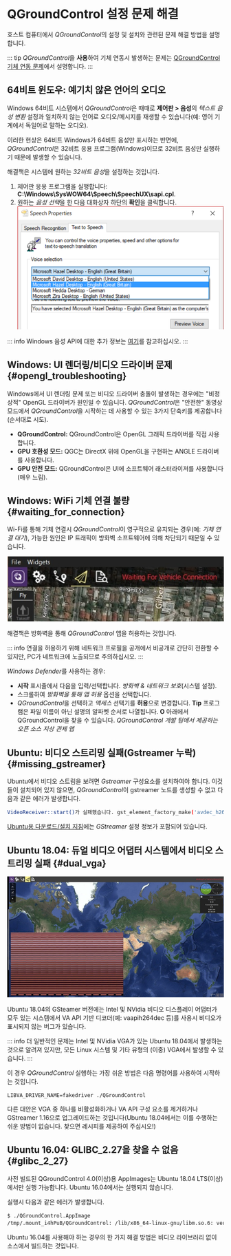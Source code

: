 # QGroundControl 설정 문제 해결

호스트 컴퓨터에서 *QGroundControl*의 설정 및 설치와 관련된 문제 해결 방법을 설명합니다.

::: tip
*QGroundControl*을 **사용**하여 기체 연동시 발생하는 문제는 [QGroundControl 기체 연동 문제](../troubleshooting/qgc_usage.md)에서 설명합니다.
:::

## 64비트 윈도우: 예기치 않은 언어의 오디오

Windows 64비트 시스템에서 *QGroundControl*은 때때로 **제어판 > 음성**의 *텍스트 음성 변환* 설정과 일치하지 않는 언어로 오디오/메시지를 재생할 수 있습니다(예: 영어 기계에서 독일어로 말하는 오디오).

이러한 현상은 64비트 Windows가 64비트 음성만 표시하는 반면에, *QGroundControl*은 32비트 응용 프로그램(Windows)이므로 32비트 음성만 실행하기 때문에 발생할 수 있습니다.

해결책은 시스템에 원하는 *32비트 음성*을 설정하는 것입니다.

1. 제어판 응용 프로그램을 실행합니다: **C:\Windows\SysWOW64\Speech\SpeechUX\sapi.cpl**.
2. 원하는 *음성 선택*을 한 다음 대화상자 하단의 **확인**을 클릭합니다. ![Windows 32비트 TTS(텍스트 음성 변환) 제어판](../../../assets/support/windows_text_to_speech.png)

::: info
Windows 음성 API에 대한 추가 정보는 [여기](https://www.webbie.org.uk/blog/microsoft-speech/)를 참고하십시오.
:::


## Windows: UI 렌더링/비디오 드라이버 문제 {#opengl_troubleshooting}

Windows에서 UI 렌더링 문제 또는 비디오 드라이버 충돌이 발생하는 경우에는 "비정상적" OpenGL 드라이버가 원인일 수 있습니다. *QGroundControl*은 "안전한" 동영상 모드에서 *QGroundControl*을 시작하는 데 사용할 수 있는 3가지 단축키를 제공합니다(순서대로 시도).

- **QGroundControl:** QGroundControl은 OpenGL 그래픽 드라이버를 직접 사용합니다.
- **GPU 호환성 모드:** QGC는 DirectX 위에 OpenGL을 구현하는 ANGLE 드라이버를 사용합니다.
- **GPU 안전 모드:** QGroundControl은 UI에 소프트웨어 래스터라이저를 사용합니다(매우 느림).

## Windows: WiFi 기체 연결 불량 {#waiting_for_connection}

Wi-Fi를 통해 기체 연결시 *QGroundControl*이 영구적으로 유지되는 경우(예: *기체 연결 대기*), 가능한 원인은 IP 트래픽이 방화벽 소프트웨어에 의해 차단되기 때문일 수 있습니다.

![연결을 기다리는 중](../../../assets/support/waiting_for_connection.jpg)

해결책은 방화벽을 통해 *QGroundControl* 앱을 허용하는 것입니다.

::: info
연결을 허용하기 위해 네트워크 프로필을 공개에서 비공개로 간단히 전환할 수 있지만, PC가 네트워크에 노출되므로 주의하십시오.
:::


*Windows Defender*를 사용하는 경우:

- **시작** 표시줄에서 다음을 입력/선택합니다. *방화벽 & 네트워크 보호*(시스템 설정).
- 스크롤하여 *방화벽을 통해 앱 허용* 옵션을 선택합니다.
- *QGroundControl*을 선택하고 *액세스* 선택기를 **허용**으로 변경합니다. **Tip** 프로그램은 파일 이름이 아닌 설명의 알파벳 순서로 나열됩니다. **O** 아래에서 QGroundControl을 찾을 수 있습니다. *QGroundControl 개발 팀에서 제공하는 오픈 소스 지상 관제 앱*

## Ubuntu: 비디오 스트리밍 실패(Gstreamer 누락) {#missing_gstreamer}

Ubuntu에서 비디오 스트림을 보려면 *Gstreamer* 구성요소를 설치하여야 합니다. 이것들이 설치되어 있지 않으면, *QGroundControl*이 gstreamer 노드를 생성할 수 없고 다음과 같은 에러가 발생합니다.

```sh
VideoReceiver::start()가 실패했습니다. gst_element_factory_make('avdec_h264') 오류
```

[Ubuntu용 다운로드/설치 지침](../getting_started/download_and_install.md#ubuntu)에는 *GStreamer* 설정 정보가 포함되어 있습니다.

## Ubuntu 18.04: 듀얼 비디오 어댑터 시스템에서 비디오 스트리밍 실패 {#dual_vga}

![Ubuntu 18.04의 비디오](../../../assets/support/troubleshooting_dual_vga_driver.jpg)

Ubuntu 18.04의 GSteamer 버전에는 Intel 및 NVidia 비디오 디스플레이 어댑터가 모두 있는 시스템에서 VA API 기반 디코더(예: vaapih264dec 등)를 사용시 비디오가 표시되지 않는 버그가 있습니다.

::: info
더 일반적인 문제는 Intel 및 NVidia VGA가 있는 Ubuntu 18.04에서 발생하는 것으로 알려져 있지만, 모든 Linux 시스템 및 기타 유형의 (이중) VGA에서 발생할 수 있습니다.
:::


이 경우 *QGroundControl* 실행하는 가장 쉬운 방법은 다음 명령어를 사용하여 시작하는 것입니다.

    LIBVA_DRIVER_NAME=fakedriver ./QGroundControl
    

다른 대안은 VGA 중 하나를 비활성화하거나 VA API 구성 요소를 제거하거나 GStreamer 1.16으로 업그레이드하는 것입니다(Ubuntu 18.04에서는 이를 수행하는 쉬운 방법이 없습니다. 찾으면 레시피를 제공하여 주십시오!)

## Ubuntu 16.04: GLIBC_2.27을 찾을 수 없음 {#glibc_2_27}

사전 빌드된 QGroundControl 4.0(이상)용 AppImages는 Ubuntu 18.04 LTS(이상)에서만 실행 가능합니다. Ubuntu 16.04에서는 실행되지 않습니다.

실행시 다음과 같은 에러가 발생합니다.

```sh
$ ./QGroundControl.AppImage 
/tmp/.mount_i4hPuB/QGroundControl: /lib/x86_64-linux-gnu/libm.so.6: version `GLIBC_2.27' not found (required by /tmp/.mount_i4hPuB/QGroundControl)
```

Ubuntu 16.04를 사용해야 하는 경우의 한 가지 해결 방법은 비디오 라이브러리 없이 소스에서 빌드하는 것입니다.